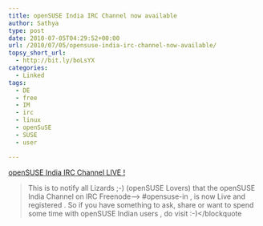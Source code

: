 ```yaml
---
title: openSUSE India IRC Channel now available
author: Sathya
type: post
date: 2010-07-05T04:29:52+00:00
url: /2010/07/05/opensuse-india-irc-channel-now-available/
topsy_short_url:
  - http://bit.ly/boLsYX
categories:
  - Linked
tags:
  - DE
  - free
  - IM
  - irc
  - linux
  - openSuSE
  - SUSE
  - user

---
```

<a HREF="http://lists.opensuse.org/opensuse-announce/2010-07/msg00002.html">openSUSE India IRC Channel LIVE !</a>

> This is to notify all Lizards ;-) (openSUSE Lovers) that the openSUSE India Channel on IRC Freenode–> #opensuse-in , is now Live and registered . So if you have something to ask, share or want to spend some time with openSUSE Indian users , do visit :-)</blockquote